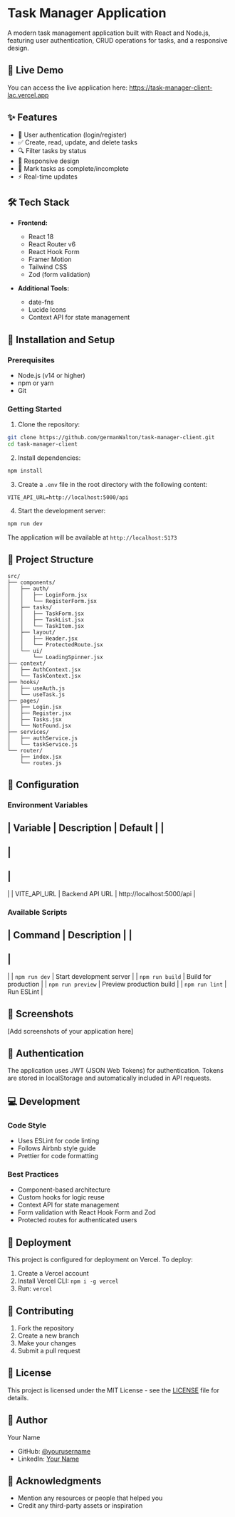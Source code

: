 # Task Manager Application

A modern task management application built with React and Node.js, featuring user authentication, CRUD operations for tasks, and a responsive design.

## 🚀 Live Demo

You can access the live application here: https://task-manager-client-lac.vercel.app


## ✨ Features

- 👤 User authentication (login/register)
- ✅ Create, read, update, and delete tasks
- 🔍 Filter tasks by status
- 📱 Responsive design
- 🎯 Mark tasks as complete/incomplete
- ⚡ Real-time updates

## 🛠️ Tech Stack

- **Frontend:**
  - React 18
  - React Router v6
  - React Hook Form
  - Framer Motion
  - Tailwind CSS
  - Zod (form validation)

- **Additional Tools:**
  - date-fns
  - Lucide Icons
  - Context API for state management

## 🚀 Installation and Setup

### Prerequisites

- Node.js (v14 or higher)
- npm or yarn
- Git

### Getting Started

1. Clone the repository:
```bash
git clone https://github.com/germanWalton/task-manager-client.git
cd task-manager-client
```

2. Install dependencies:
```bash
npm install
```

3. Create a `.env` file in the root directory with the following content:
```env
VITE_API_URL=http://localhost:5000/api
```

4. Start the development server:
```bash
npm run dev
```

The application will be available at `http://localhost:5173`

## 📁 Project Structure

```
src/
├── components/
│   ├── auth/
│   │   ├── LoginForm.jsx
│   │   └── RegisterForm.jsx
│   ├── tasks/
│   │   ├── TaskForm.jsx
│   │   ├── TaskList.jsx
│   │   └── TaskItem.jsx
│   ├── layout/
│   │   ├── Header.jsx
│   │   └── ProtectedRoute.jsx
│   └── ui/
│       └── LoadingSpinner.jsx
├── context/
│   ├── AuthContext.jsx
│   └── TaskContext.jsx
├── hooks/
│   ├── useAuth.js
│   └── useTask.js
├── pages/
│   ├── Login.jsx
│   ├── Register.jsx
│   ├── Tasks.jsx
│   └── NotFound.jsx
├── services/
│   ├── authService.js
│   └── taskService.js
└── router/
    ├── index.jsx
    └── routes.js
```

## 🔧 Configuration

### Environment Variables

|
 Variable 
|
 Description 
|
 Default 
|
|
----------
|
-------------
|
---------
|
|
 VITE_API_URL 
|
 Backend API URL 
|
 http://localhost:5000/api 
|

### Available Scripts

|
 Command 
|
 Description 
|
|
---------
|
-------------
|
|
`npm run dev`
|
 Start development server 
|
|
`npm run build`
|
 Build for production 
|
|
`npm run preview`
|
 Preview production build 
|
|
`npm run lint`
|
 Run ESLint 
|

## 📱 Screenshots

[Add screenshots of your application here]

## 🔐 Authentication

The application uses JWT (JSON Web Tokens) for authentication. Tokens are stored in localStorage and automatically included in API requests.

## 💻 Development

### Code Style

- Uses ESLint for code linting
- Follows Airbnb style guide
- Prettier for code formatting

### Best Practices

- Component-based architecture
- Custom hooks for logic reuse
- Context API for state management
- Form validation with React Hook Form and Zod
- Protected routes for authenticated users

## 🚀 Deployment

This project is configured for deployment on Vercel. To deploy:

1. Create a Vercel account
2. Install Vercel CLI: `npm i -g vercel`
3. Run: `vercel`

## 🤝 Contributing

1. Fork the repository
2. Create a new branch
3. Make your changes
4. Submit a pull request

## 📄 License

This project is licensed under the MIT License - see the [LICENSE](LICENSE) file for details.

## 👤 Author

Your Name
- GitHub: [@yourusername](https://github.com/yourusername)
- LinkedIn: [Your Name](https://linkedin.com/in/yourprofile)

## 🙏 Acknowledgments

- Mention any resources or people that helped you
- Credit any third-party assets or inspiration
